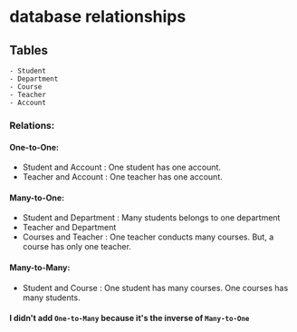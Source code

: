 # database relationships
## Tables
    - Student
    - Department
    - Course
    - Teacher
    - Account

### Relations:
#### One-to-One:
 - Student and Account : One student has one account.
 - Teacher and Account : One teacher has one account.

#### Many-to-One:
 - Student and Department : Many students belongs to one department
 - Teacher and Department
 - Courses and Teacher : One teacher conducts many courses. But, a course has only one teacher.

#### Many-to-Many:
 - Student and Course : One student has many courses. One courses has many students.

#### I didn't add `One-to-Many` because it\'s the inverse of `Many-to-One`  